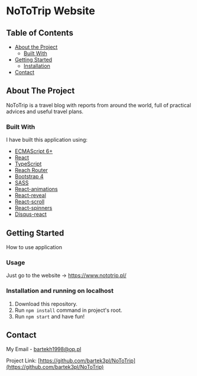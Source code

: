 # NoToTrip Website
 
<!-- TABLE OF CONTENTS -->
## Table of Contents
* [About the Project](#about-the-project)
  * [Built With](#built-with)
* [Getting Started](#getting-started)
  * [Installation](#installation)
* [Contact](#contact)
 
 
 
<!-- ABOUT THE PROJECT -->
## About The Project
NoToTrip is a travel blog with reports from around the world, full of practical advices and useful travel plans. 
 
### Built With
I have built this application using:
* [ECMAScript 6+](https://developer.mozilla.org/en-US/docs/Web/JavaScript/Language_Resources) 
* [React](https://reactjs.org/)
* [TypeScript](https://www.typescriptlang.org/)
* [Reach Router](https://reach.tech/router/)
* [Bootstrap 4](https://getbootstrap.com/)
* [SASS](https://sass-lang.com/e)
* [React-animations](https://www.npmjs.com/package/react-animations)
* [React-reveal](https://www.react-reveal.com/)
* [React-scroll](https://www.npmjs.com/package/react-scroll)
* [React-spinners](https://www.npmjs.com/package/react-spinners)
* [Disqus-react](https://github.com/disqus/disqus-react)
 
 
<!-- GETTING STARTED -->
## Getting Started
 
How to use application

### Usage

Just go to the website -> https://www.nototrip.pl/
 
### Installation and running on localhost
 
1. Download this repository.
2. Run ```npm install``` command in project's root.
3. Run ```npm start``` and have fun!
 
<!-- CONTACT -->
## Contact
 
My Email - bartekh1998@op.pl
 
Project Link: [https://github.com/bartek3pl/NoToTrip](https://github.com/bartek3pl/NoToTrip)
